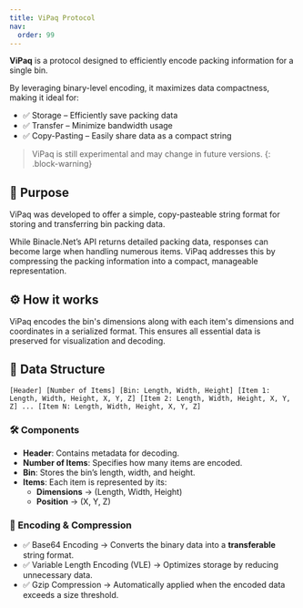 ```yaml
--- 
title: ViPaq Protocol
nav:
  order: 99
---
```


**ViPaq** is a protocol designed to efficiently encode packing information for a single bin.

By leveraging binary-level encoding, it maximizes data compactness, making it ideal for:
- ✅ Storage – Efficiently save packing data
- ✅ Transfer – Minimize bandwidth usage
- ✅ Copy-Pasting – Easily share data as a compact string

> ViPaq is still experimental and may change in future versions.
{: .block-warning}

## 🎯 Purpose
ViPaq was developed to offer a simple, copy-pasteable string format for storing and transferring bin packing data.

While Binacle.Net’s API returns detailed packing data, responses can become large when handling numerous items. ViPaq addresses this by compressing the packing information into a compact, manageable representation.

## ⚙️ How it works
ViPaq encodes the bin's dimensions along with each item's dimensions and coordinates in a serialized format. This ensures all essential data is preserved for visualization and decoding.

## 📌 Data Structure
```text
[Header] [Number of Items] [Bin: Length, Width, Height] [Item 1: Length, Width, Height, X, Y, Z] [Item 2: Length, Width, Height, X, Y, Z] ... [Item N: Length, Width, Height, X, Y, Z]
```

### 🛠️ Components
- **Header**: Contains metadata for decoding.
- **Number of Items**: Specifies how many items are encoded.
- **Bin**: Stores the bin’s length, width, and height.
- **Items**: Each item is represented by its:
  - **Dimensions** → (Length, Width, Height)
  - **Position** → (X, Y, Z)

### 🔑 Encoding & Compression
- ✅ Base64 Encoding → Converts the binary data into a **transferable** string format.
- ✅ Variable Length Encoding (VLE) → Optimizes storage by reducing unnecessary data.
- ✅ Gzip Compression → Automatically applied when the encoded data exceeds a size threshold.
